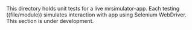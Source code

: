 This directory holds unit tests for a live mrsimulator-app. Each testing ((file/module)) simulates interaction with app using Selenium WebDriver. This section is under development.
